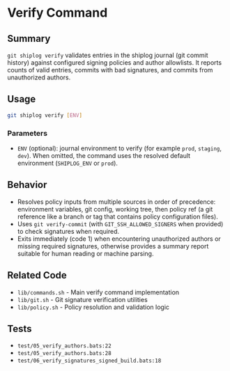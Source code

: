 # Verify Command

## Summary
`git shiplog verify` validates entries in the shiplog journal (git commit history) against configured signing policies and author allowlists. It reports counts of valid entries, commits with bad signatures, and commits from unauthorized authors.

## Usage
```bash
git shiplog verify [ENV]
```

### Parameters
- `ENV` (optional): journal environment to verify (for example `prod`, `staging`, `dev`). When omitted, the command uses the resolved default environment (`SHIPLOG_ENV` or `prod`).

## Behavior
- Resolves policy inputs from multiple sources in order of precedence: environment variables, git config, working tree, then policy ref (a git reference like a branch or tag that contains policy configuration files).
- Uses `git verify-commit` (with `GIT_SSH_ALLOWED_SIGNERS` when provided) to check signatures when required.
- Exits immediately (code 1) when encountering unauthorized authors or missing required signatures, otherwise provides a summary report suitable for human reading or machine parsing.

## Related Code
- `lib/commands.sh` - Main verify command implementation
- `lib/git.sh` - Git signature verification utilities
- `lib/policy.sh` - Policy resolution and validation logic

## Tests
- `test/05_verify_authors.bats:22`
- `test/05_verify_authors.bats:28`
- `test/06_verify_signatures_signed_build.bats:18`
